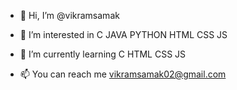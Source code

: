 - 👋 Hi, I’m @vikramsamak
- 👀 I’m interested in C JAVA PYTHON HTML CSS JS 
- 🌱 I’m currently learning C HTML CSS JS 

- 📫 You can reach me vikramsamak02@gmail.com

<!---
vikramsamak/vikramsamak is a ✨ special ✨ repository because its `README.md` (this file) appears on your GitHub profile.
You can click the Preview link to take a look at your changes.
--->
